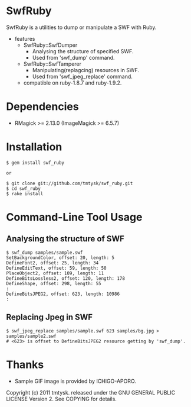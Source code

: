SwfRuby
=======

SwfRuby is a utilities to dump or manipulate a SWF with Ruby.

* features
  * SwfRuby::SwfDumper
    * Analysing the structure of specified SWF.
    * Used from 'swf_dump' command.
  * SwfRuby::SwfTamperer
    * Manipulating(replagcing) resources in SWF.
    * Used from 'swf_jpeg_replace' command.
  * compatible on ruby-1.8.7 and ruby-1.9.2.

Dependencies
============

* RMagick >= 2.13.0 (ImageMagick >= 6.5.7)

Installation
============

    $ gem install swf_ruby

    or

    $ git clone git://github.com/tmtysk/swf_ruby.git
    $ cd swf_ruby
    $ rake install

Command-Line Tool Usage
=======================

Analysing the structure of SWF
------------------------------

    $ swf_dump samples/sample.swf
    SetBackgroundColor, offset: 20, length: 5
    DefineFont2, offset: 25, length: 34
    DefineEditText, offset: 59, length: 50
    PlaceObject2, offset: 109, length: 11
    DefineBitsLossless2, offset: 120, length: 178
    DefineShape, offset: 298, length: 55
    :
    DefineBitsJPEG2, offset: 623, length: 10986
    :

Replacing Jpeg in SWF
---------------------

    $ swf_jpeg_replace samples/sample.swf 623 samples/bg.jpg > samples/sample2.swf
    # <623> is offset to DefineBitsJPEG2 resource getting by 'swf_dump'.

Thanks
======

* Sample GIF image is provided by ICHIGO-APORO.

Copyright (c) 2011 tmtysk.
released under the GNU GENERAL PUBLIC LICENSE Version 2.
See COPYING for details.
